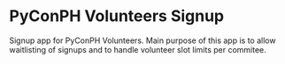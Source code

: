 # PyConPH Volunteers Signup

Signup app for PyConPH Volunteers. Main purpose of this app is to allow waitlisting of signups and to handle volunteer slot limits per commitee.